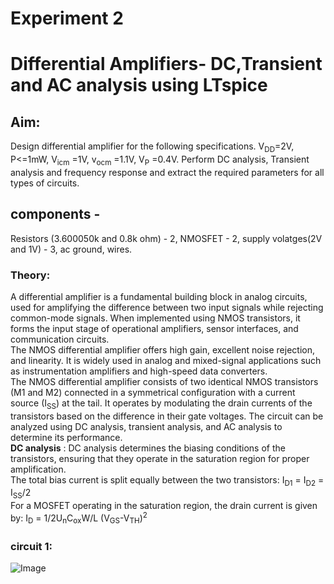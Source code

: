 # Experiment 2
# Differential Amplifiers- DC,Transient and AC analysis using LTspice
## Aim:
Design differential amplifier for the following specifications. V<sub>DD</sub>=2V,  P<=1mW,   V<sub>icm</sub> =1V,  v<sub>ocm</sub> =1.1V,  V<sub>P</sub> =0.4V. Perform DC analysis, Transient analysis and frequency response and extract the required parameters for all types of circuits.
## components -
Resistors (3.600050k and 0.8k ohm) - 2, NMOSFET - 2, supply volatges(2V and 1V) - 3, ac ground, wires.
### Theory:
A differential amplifier is a fundamental building block in analog circuits, used for amplifying the difference between two input signals while rejecting common-mode signals. When implemented using NMOS transistors, it forms the input stage of operational amplifiers, sensor interfaces, and communication circuits.
<br>
The NMOS differential amplifier offers high gain, excellent noise rejection, and linearity. It is widely used in analog and mixed-signal applications such as instrumentation amplifiers and high-speed data converters.
<br>
The NMOS differential amplifier consists of two identical NMOS transistors (M1 and M2) connected in a symmetrical configuration with a current source (I<sub>SS</sub>) at the tail. It operates by modulating the drain currents of the transistors based on the difference in their gate voltages. The circuit can be analyzed using DC analysis, transient analysis, and AC analysis to determine its performance.
<br>
**DC analysis** : DC analysis determines the biasing conditions of the transistors, ensuring that they operate in the saturation region for proper amplification.\
The total bias current is split equally between the two transistors:               I<sub>D1</sub> = I<sub>D2</sub> = I<sub>SS</sub>/2 \
For a MOSFET operating in the saturation region, the drain current is given by:    I<sub>D</sub> = 1/2U<sub>n</sub>C<sub>ox</sub>W/L (V<sub>GS</sub>-V<sub>TH</sub>)<sup>2</sup>
### circuit 1:
![Image](https://github.com/user-attachments/assets/34ddbb5e-9243-4838-b228-da4f71b0baa5)

